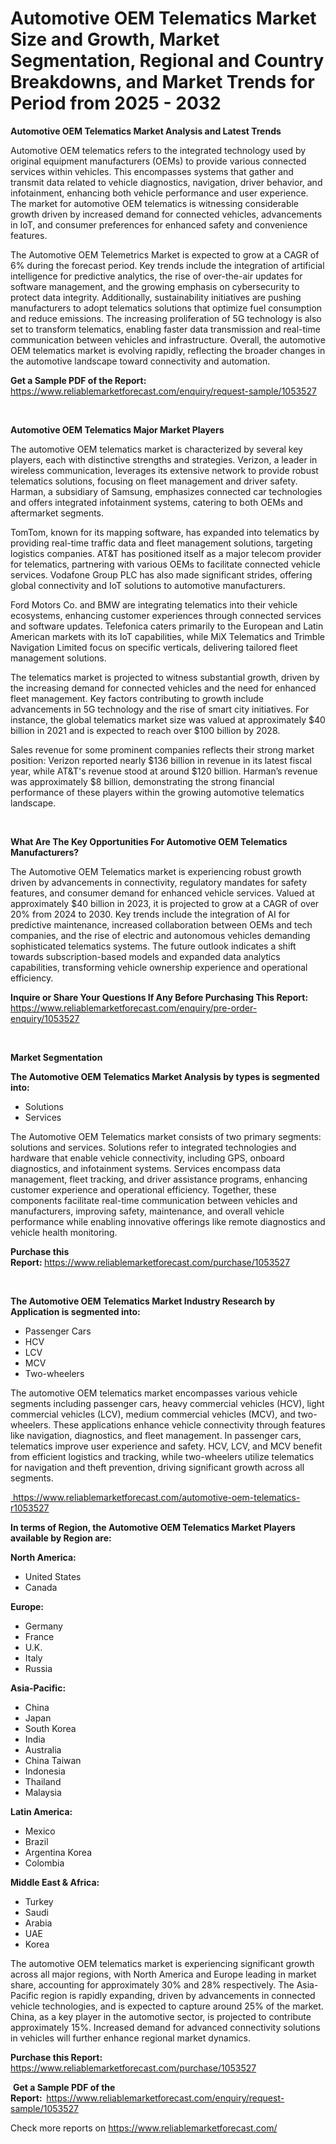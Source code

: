 <p><h1>Automotive OEM Telematics Market Size and Growth, Market Segmentation, Regional and Country Breakdowns, and Market Trends for Period from 2025 -  2032</h1></p><p><strong>Automotive OEM Telematics Market Analysis and Latest Trends</strong></p>
<p><p>Automotive OEM telematics refers to the integrated technology used by original equipment manufacturers (OEMs) to provide various connected services within vehicles. This encompasses systems that gather and transmit data related to vehicle diagnostics, navigation, driver behavior, and infotainment, enhancing both vehicle performance and user experience. The market for automotive OEM telematics is witnessing considerable growth driven by increased demand for connected vehicles, advancements in IoT, and consumer preferences for enhanced safety and convenience features.</p><p>The Automotive OEM Telemetrics Market is expected to grow at a CAGR of 6% during the forecast period. Key trends include the integration of artificial intelligence for predictive analytics, the rise of over-the-air updates for software management, and the growing emphasis on cybersecurity to protect data integrity. Additionally, sustainability initiatives are pushing manufacturers to adopt telematics solutions that optimize fuel consumption and reduce emissions. The increasing proliferation of 5G technology is also set to transform telematics, enabling faster data transmission and real-time communication between vehicles and infrastructure. Overall, the automotive OEM telematics market is evolving rapidly, reflecting the broader changes in the automotive landscape toward connectivity and automation.</p></p>
<p><strong>Get a Sample PDF of the Report:&nbsp;</strong> <a href="https://www.reliablemarketforecast.com/enquiry/request-sample/1053527?utm_campaign=2758&utm_medium=2&utm_source=Github&utm_content=ia&utm_term=22032025&utm_id=automotive-oem-telematics">https://www.reliablemarketforecast.com/enquiry/request-sample/1053527</a></p>
<p>&nbsp;</p>
<p><strong>Automotive OEM Telematics Major Market Players</strong></p>
<p><p>The automotive OEM telematics market is characterized by several key players, each with distinctive strengths and strategies. Verizon, a leader in wireless communication, leverages its extensive network to provide robust telematics solutions, focusing on fleet management and driver safety. Harman, a subsidiary of Samsung, emphasizes connected car technologies and offers integrated infotainment systems, catering to both OEMs and aftermarket segments.</p><p>TomTom, known for its mapping software, has expanded into telematics by providing real-time traffic data and fleet management solutions, targeting logistics companies. AT&T has positioned itself as a major telecom provider for telematics, partnering with various OEMs to facilitate connected vehicle services. Vodafone Group PLC has also made significant strides, offering global connectivity and IoT solutions to automotive manufacturers.</p><p>Ford Motors Co. and BMW are integrating telematics into their vehicle ecosystems, enhancing customer experiences through connected services and software updates. Telefonica caters primarily to the European and Latin American markets with its IoT capabilities, while MiX Telematics and Trimble Navigation Limited focus on specific verticals, delivering tailored fleet management solutions.</p><p>The telematics market is projected to witness substantial growth, driven by the increasing demand for connected vehicles and the need for enhanced fleet management. Key factors contributing to growth include advancements in 5G technology and the rise of smart city initiatives. For instance, the global telematics market size was valued at approximately $40 billion in 2021 and is expected to reach over $100 billion by 2028.</p><p>Sales revenue for some prominent companies reflects their strong market position: Verizon reported nearly $136 billion in revenue in its latest fiscal year, while AT&T's revenue stood at around $120 billion. Harman’s revenue was approximately $8 billion, demonstrating the strong financial performance of these players within the growing automotive telematics landscape.</p></p>
<p>&nbsp;</p>
<p><strong>What Are The Key Opportunities For Automotive OEM Telematics Manufacturers?</strong></p>
<p><p>The Automotive OEM Telematics market is experiencing robust growth driven by advancements in connectivity, regulatory mandates for safety features, and consumer demand for enhanced vehicle services. Valued at approximately $40 billion in 2023, it is projected to grow at a CAGR of over 20% from 2024 to 2030. Key trends include the integration of AI for predictive maintenance, increased collaboration between OEMs and tech companies, and the rise of electric and autonomous vehicles demanding sophisticated telematics systems. The future outlook indicates a shift towards subscription-based models and expanded data analytics capabilities, transforming vehicle ownership experience and operational efficiency.</p></p>
<p><strong>Inquire or Share Your Questions If Any Before Purchasing This Report:</strong> <a href="https://www.reliablemarketforecast.com/enquiry/pre-order-enquiry/1053527?utm_campaign=2758&utm_medium=2&utm_source=Github&utm_content=ia&utm_term=22032025&utm_id=automotive-oem-telematics">https://www.reliablemarketforecast.com/enquiry/pre-order-enquiry/1053527</a></p>
<p>&nbsp;</p>
<p><strong>Market Segmentation</strong></p>
<p><strong>The Automotive OEM Telematics Market Analysis by types is segmented into:</strong></p>
<p><ul><li>Solutions</li><li>Services</li></ul></p>
<p><p>The Automotive OEM Telematics market consists of two primary segments: solutions and services. Solutions refer to integrated technologies and hardware that enable vehicle connectivity, including GPS, onboard diagnostics, and infotainment systems. Services encompass data management, fleet tracking, and driver assistance programs, enhancing customer experience and operational efficiency. Together, these components facilitate real-time communication between vehicles and manufacturers, improving safety, maintenance, and overall vehicle performance while enabling innovative offerings like remote diagnostics and vehicle health monitoring.</p></p>
<p><strong>Purchase this Report:&nbsp;</strong><a href="https://www.reliablemarketforecast.com/purchase/1053527?utm_campaign=2758&utm_medium=2&utm_source=Github&utm_content=ia&utm_term=22032025&utm_id=automotive-oem-telematics">https://www.reliablemarketforecast.com/purchase/1053527</a></p>
<p>&nbsp;</p>
<p><strong>The Automotive OEM Telematics Market Industry Research by Application is segmented into:</strong></p>
<p><ul><li>Passenger Cars</li><li>HCV</li><li>LCV</li><li>MCV</li><li>Two-wheelers</li></ul></p>
<p><p>The automotive OEM telematics market encompasses various vehicle segments including passenger cars, heavy commercial vehicles (HCV), light commercial vehicles (LCV), medium commercial vehicles (MCV), and two-wheelers. These applications enhance vehicle connectivity through features like navigation, diagnostics, and fleet management. In passenger cars, telematics improve user experience and safety. HCV, LCV, and MCV benefit from efficient logistics and tracking, while two-wheelers utilize telematics for navigation and theft prevention, driving significant growth across all segments.</p></p>
<p><a href="https://www.reliablemarketforecast.com/automotive-oem-telematics-r1053527?utm_campaign=2758&utm_medium=2&utm_source=Github&utm_content=ia&utm_term=22032025&utm_id=automotive-oem-telematics">&nbsp;https://www.reliablemarketforecast.com/automotive-oem-telematics-r1053527</a></p>
<p><strong>In terms of Region, the Automotive OEM Telematics Market Players available by Region are:</strong></p>
<p>
    <p> <strong> North America: </strong>
        <ul>
            <li>United States</li>
            <li>Canada</li>
        </ul>
        </p> 
    <p> <strong> Europe: </strong>
        <ul>
            <li>Germany</li>
            <li>France</li>
            <li>U.K.</li>
            <li>Italy</li>
            <li>Russia</li>
        </ul>
        </p> 
    <p> <strong> Asia-Pacific: </strong>
        <ul>
            <li>China</li>
            <li>Japan</li>
            <li>South Korea</li>
            <li>India</li>
            <li>Australia</li>
            <li>China Taiwan</li>
            <li>Indonesia</li>
            <li>Thailand</li>
            <li>Malaysia</li>
        </ul>
        </p> 
    <p> <strong> Latin America: </strong>
        <ul>
            <li>Mexico</li>
            <li>Brazil</li>
            <li>Argentina Korea</li>
            <li>Colombia</li>
        </ul>
        </p> 
    <p> <strong> Middle East & Africa: </strong>
        <ul>
            <li>Turkey</li>
            <li>Saudi</li>
            <li>Arabia</li>
            <li>UAE</li>
            <li>Korea</li>
        </ul>
    </p>
    </p>
<p><p>The automotive OEM telematics market is experiencing significant growth across all major regions, with North America and Europe leading in market share, accounting for approximately 30% and 28% respectively. The Asia-Pacific region is rapidly expanding, driven by advancements in connected vehicle technologies, and is expected to capture around 25% of the market. China, as a key player in the automotive sector, is projected to contribute approximately 15%. Increased demand for advanced connectivity solutions in vehicles will further enhance regional market dynamics.</p></p>
<p><strong>Purchase this Report: </strong><a href="https://www.reliablemarketforecast.com/purchase/1053527?utm_campaign=2758&utm_medium=2&utm_source=Github&utm_content=ia&utm_term=22032025&utm_id=automotive-oem-telematics">https://www.reliablemarketforecast.com/purchase/1053527</a></p>
<p>&nbsp;<strong>Get a Sample PDF of the Report:&nbsp;&nbsp;</strong><a href="https://www.reliablemarketforecast.com/enquiry/request-sample/1053527?utm_campaign=2758&utm_medium=2&utm_source=Github&utm_content=ia&utm_term=22032025&utm_id=automotive-oem-telematics">https://www.reliablemarketforecast.com/enquiry/request-sample/1053527</a></p>
<p><strong></strong></p>
<p>Check more reports on <a href="https://www.reliablemarketforecast.com/?utm_campaign=2758&utm_medium=2&utm_source=Github&utm_content=ia&utm_term=22032025&utm_id=automotive-oem-telematics">https://www.reliablemarketforecast.com/</a></p>